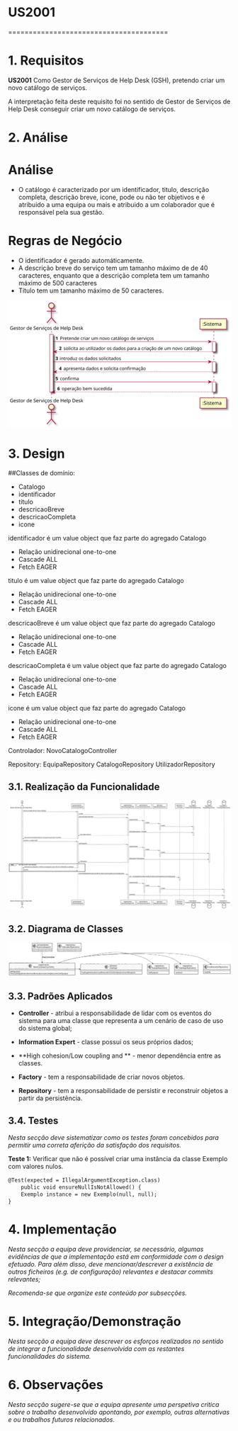 # US2001
=======================================


# 1. Requisitos

**US2001** Como Gestor de Serviços de Help Desk (GSH), pretendo criar um novo catálogo de serviços.

A interpretação feita deste requisito foi no sentido de Gestor de Serviços de Help Desk conseguir criar um novo catálogo de serviços.

# 2. Análise

# Análise

* O catálogo é caracterizado por um identificador, titulo, descrição completa, descrição breve, icone, pode ou não ter objetivos e é atribuido a uma equipa ou mais e atribuido a um colaborador que é responsável pela sua gestão.

# Regras de Negócio

* O identificador é gerado automáticamente.
* A descrição breve do serviço tem um tamanho máximo de de 40 caracteres, enquanto que a descrição completa tem um tamanho máximo de 500 caracteres
* Título tem um tamanho máximo de 50 caracteres.


![SSD.svg](SSD.svg)


# 3. Design

##Classes de domínio:

* Catalogo
* identificador
* titulo
* descricaoBreve
* descricaoCompleta
* icone

identificador é um value object que faz parte do agregado Catalogo

* Relação unidirecional one-to-one
* Cascade ALL
* Fetch EAGER

titulo é um value object que faz parte do agregado Catalogo

* Relação unidirecional one-to-one
* Cascade ALL
* Fetch EAGER

descricaoBreve é um value object que faz parte do agregado Catalogo

* Relação unidirecional one-to-one
* Cascade ALL
* Fetch EAGER

descricaoCompleta é um value object que faz parte do agregado Catalogo

* Relação unidirecional one-to-one
* Cascade ALL
* Fetch EAGER

icone é um value object que faz parte do agregado Catalogo

* Relação unidirecional one-to-one
* Cascade ALL
* Fetch EAGER

Controlador: NovoCatalogoController

Repository: EquipaRepository
	    CatalogoRepository
	    UtilizadorRepository

## 3.1. Realização da Funcionalidade

![SD.svg](SD.svg)

## 3.2. Diagrama de Classes

![CD.svg](CD.svg)

## 3.3. Padrões Aplicados


* **Controller** - atribui a responsabilidade de lidar com os eventos do sistema para uma classe que representa a um cenário de caso de uso do sistema global;

* **Information Expert** - classe possui os seus próprios dados;

* **High cohesion/Low coupling and ** - menor dependência entre as classes.

* **Factory** - tem a responsabilidade de criar novos objetos.

* **Repository** - tem a responsabilidade de persistir e reconstruir objetos a partir da persistência.


## 3.4. Testes 
*Nesta secção deve sistematizar como os testes foram concebidos para permitir uma correta aferição da satisfação dos requisitos.*

**Teste 1:** Verificar que não é possível criar uma instância da classe Exemplo com valores nulos.

	@Test(expected = IllegalArgumentException.class)
		public void ensureNullIsNotAllowed() {
		Exemplo instance = new Exemplo(null, null);
	}

# 4. Implementação

*Nesta secção a equipa deve providenciar, se necessário, algumas evidências de que a implementação está em conformidade com o design efetuado. Para além disso, deve mencionar/descrever a existência de outros ficheiros (e.g. de configuração) relevantes e destacar commits relevantes;*

*Recomenda-se que organize este conteúdo por subsecções.*

# 5. Integração/Demonstração

*Nesta secção a equipa deve descrever os esforços realizados no sentido de integrar a funcionalidade desenvolvida com as restantes funcionalidades do sistema.*

# 6. Observações

*Nesta secção sugere-se que a equipa apresente uma perspetiva critica sobre o trabalho desenvolvido apontando, por exemplo, outras alternativas e ou trabalhos futuros relacionados.*


